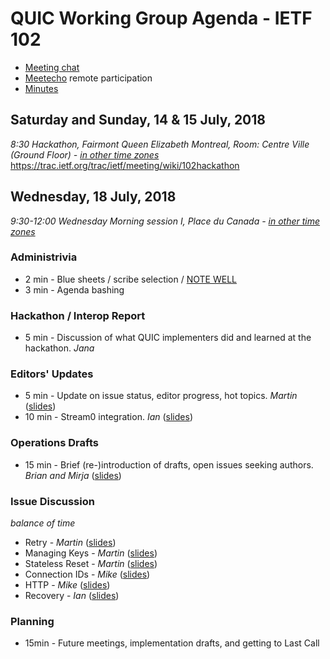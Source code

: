 # QUIC Working Group Agenda - IETF 102

* [Meeting chat](xmpp:quic@jabber.ietf.org?join)
* [Meetecho](http://www.meetecho.com/ietf102/quic) remote participation
* [Minutes](http://etherpad.tools.ietf.org:9000/p/notes-ietf-102-quic)



## Saturday and Sunday, 14 & 15 July, 2018

*8:30	Hackathon, Fairmont Queen Elizabeth Montreal, Room: Centre Ville (Ground Floor) - [in other time zones](https://www.timeanddate.com/worldclock/fixedtime.html?msg=QUIC+WG+Meeting&iso=20180718T0830&p1=165&ah=2&am=30)*
https://trac.ietf.org/trac/ietf/meeting/wiki/102hackathon

## Wednesday, 18 July, 2018

*9:30-12:00	Wednesday Morning session I, Place du Canada - [in other time zones](https://www.timeanddate.com/worldclock/fixedtime.html?msg=QUIC+WG+Meeting&iso=20180718T0930&p1=165&ah=2&am=30)*

### Administrivia

* 2 min - Blue sheets / scribe selection / [NOTE WELL](https://www.ietf.org/about/note-well.html)
* 3 min - Agenda bashing

### Hackathon / Interop Report

* 5 min - Discussion of what QUIC implementers did and learned at the hackathon. *Jana*

### Editors' Updates

* 5 min - Update on issue status, editor progress, hot topics. *Martin* ([slides](https://github.com/quicwg/wg-materials/raw/master/ietf102/editors.pdf))
* 10 min - Stream0 integration. *Ian* ([slides](https://github.com/quicwg/wg-materials/raw/master/ietf102/stream0.pdf))

### Operations Drafts

* 15 min - Brief (re-)introduction of drafts, open issues seeking authors. *Brian and Mirja* ([slides](https://github.com/quicwg/wg-materials/raw/master/ietf102/ops-drafts.pdf))

### Issue Discussion

*balance of time*

* Retry - *Martin* ([slides](https://github.com/quicwg/wg-materials/blob/master/ietf102/retry.pdf))
* Managing Keys - *Martin* ([slides](https://github.com/quicwg/wg-materials/blob/master/ietf102/keys.pdf))
* Stateless Reset - *Martin* ([slides](https://github.com/quicwg/wg-materials/blob/master/ietf102/pingpong.pdf))
* Connection IDs - *Mike* ([slides](https://github.com/quicwg/wg-materials/blob/master/ietf102/CIDs.pdf))
* HTTP - *Mike* 
  ([slides](https://github.com/quicwg/wg-materials/blob/master/ietf102/HTTP.pdf))
* Recovery - *Ian* ([slides](https://github.com/quicwg/wg-materials/blob/master/ietf102/recovery.pdf))


### Planning

* 15min - Future meetings, implementation drafts, and getting to Last Call
